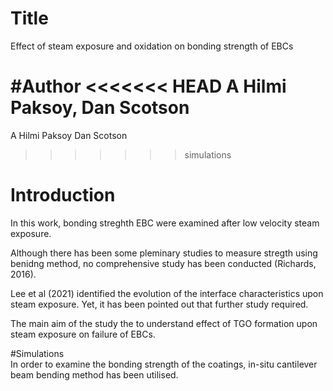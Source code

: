# Title
Effect of steam exposure and oxidation on bonding strength of EBCs

#Author
<<<<<<< HEAD
A Hilmi Paksoy, Dan Scotson
=======
A Hilmi Paksoy Dan Scotson
>>>>>>> simulations

# Introduction
In this work, bonding streghth EBC were examined after low velocity steam exposure.

Although there has been some pleminary studies to measure stregth using benidng method, no comprehensive study has been conducted (Richards, 2016). 

Lee et al (2021) identified the evolution of the interface characteristics upon steam exposure. Yet, it has been pointed out that further study required.

The main aim of the study the to understand effect of TGO formation upon steam exposure on failure of EBCs.

#Simulations	
In order to examine the bonding strength of the coatings, in-situ cantilever beam bending method has been utilised. 
